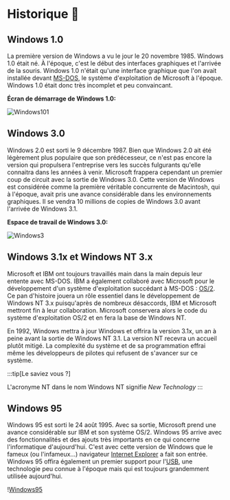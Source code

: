 # Historique 📖

## Windows 1.0

La première version de Windows a vu le jour le 20 novembre 1985. Windows 1.0 était né. À l'époque, c'est le début des interfaces graphiques et l'arrivée de la souris. Windows 1.0 n'était qu'une interface graphique que l'on avait installée devant [MS-DOS](https://fr.wikipedia.org/wiki/MS-DOS), le système d'exploitation de Microsoft à l'époque. Windows 1.0 était donc très incomplet et peu convaincant.

**Écran de démarrage de Windows 1.0:**

![Windows101](/img/Windows/Windows1.png)

## Windows 3.0

Windows 2.0 est sorti le 9 décembre 1987. Bien que Windows 2.0 ait été légèrement plus populaire que son prédécesseur, ce n'est pas encore la version qui propulsera l'entreprise vers les succès fulgurants qu'elle connaitra dans les années à venir. Microsoft frappera cependant un premier coup de circuit avec la sortie de Windows 3.0. Cette version de Windows est considérée comme la première véritable concurrente de Macintosh, qui à l'époque, avait pris une avance considérable dans les environnements graphiques. Il se vendra 10 millions de copies de Windows 3.0 avant l'arrivée de Windows 3.1.

**Espace de travail de Windows 3.0:**

![Windows3](/img/Windows/Windows3.0.png)

## Windows 3.1x et Windows NT 3.x

Microsoft et IBM ont toujours travaillés main dans la main depuis leur entente avec MS-DOS. IBM a également collaboré avec Microsoft pour le développement d'un système d'exploitation succédant à MS-DOS : [OS/2](https://fr.wikipedia.org/wiki/OS/2). Ce pan d'histoire jouera un rôle essentiel dans le développement de Windows NT 3.x puisqu'après de nombreux désaccords, IBM et Microsoft mettront fin à leur collaboration. Microsoft conservera alors le code du système d'exploitation OS/2 et en fera la base de Windows NT.

En 1992, Windows mettra à jour Windows et offrira la version 3.1x, un an à peine avant la sortie de Windows NT 3.1. La version NT recevra un accueil plutôt mitigé. La complexité du système et de sa programmation effrai même les développeurs de pilotes qui refusent de s'avancer sur ce système.

:::tip[Le saviez vous ?]

L'acronyme NT dans le nom Windows NT signifie *New Technology*
:::

## Windows 95

Windows 95 est sorti le 24 août 1995. Avec sa sortie, Microsoft prend une avance considérable sur IBM et son système OS/2. Windows 95 arrive avec des fonctionnalités et des ajouts très importants en ce qui concerne l'informatique d'aujourd'hui. C'est avec cette version de Windows que le fameux (ou l'infameux...) navigateur [Internet Explorer](https://fr.wikipedia.org/wiki/Internet_Explorer) a fait son entrée. Windows 95 offira également un premier support pour l'[USB](https://fr.wikipedia.org/wiki/Universal_Serial_Bus), une technologie peu connue à l'époque mais qui est toujours grandemment utilisée aujourd'hui.

!­[Windows95](/img/Windows/Windows95.png)

